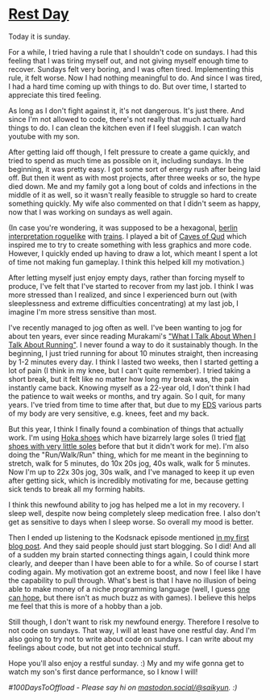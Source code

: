 # [Rest Day](#rest-day)

Today it is sunday.

For a while, I tried having a rule that I shouldn't code on sundays. I had this feeling that I was tiring myself out, and not giving myself enough time to recover. Sundays felt very boring, and I was often tired. Implementing this rule, it felt worse. Now I had nothing meaningful to do. And since I was tired, I had a hard time coming up with things to do. But over time, I started to appreciate this tired feeling.

As long as I don't fight against it, it's not dangerous. It's just there. And since I'm not allowed to code, there's not really that much actually hard things to do. I can clean the kitchen even if I feel sluggish. I can watch youtube with my son.

After getting laid off though, I felt pressure to create a game quickly, and tried to spend as much time as possible on it, including sundays. In the beginning, it was pretty easy. I got some sort of energy rush after being laid off. But then it went as with most projects, after three weeks or so, the hype died down. Me and my family got a long bout of colds and infections in the middle of it as well, so it wasn't really feasible to struggle so hard to create something quickly. My wife also commented on that I didn't seem as happy, now that I was working on sundays as well again.

(In case you're wondering, it was supposed to be a hexagonal, [berlin interpretation roguelike](http://www.roguebasin.com/index.php/Berlin_Interpretation) with [trains](https://youtu.be/urL6ZFOXbCA). I played a bit of [Caves of Qud](https://www.cavesofqud.com) which inspired me to try to create something with less graphics and more code. However, I quickly ended up having to draw a lot, which meant I spent a lot of time not making fun gameplay. I think this helped kill my motivation.)

After letting myself just enjoy empty days, rather than forcing myself to produce, I've felt that I've started to recover from my last job. I think I was more stressed than I realized, and since I experienced burn out (with sleeplessness and extreme difficulties concentrating) at my last job, I imagine I'm more stress sensitive than most.

I've recently managed to jog often as well. I've been wanting to jog for about ten years, ever since reading Murakami's ["What I Talk About When I Talk About Running"](https://www.goodreads.com/book/show/2195464.What_I_Talk_About_When_I_Talk_About_Running). I never found a way to do it sustainably though. In the beginning, I just tried running for about 10 minutes straight, then increasing by 1-2 minutes every day. I think I lasted two weeks, then I started getting a lot of pain (I think in my knee, but I can't quite remember). I tried taking a short break, but it felt like no matter how long my break was, the pain instantly came back. Knowing myself as a 22-year old, I don't think I had the patience to wait weeks or months, and try again. So I quit, for many years. I've tried from time to time after that, but due to my [EDS](https://en.wikipedia.org/wiki/Ehlers–Danlos_syndromes) various parts of my body are very sensitive, e.g. knees, feet and my back.

But this year, I think I finally found a combination of things that actually work. I'm using [Hoka shoes](https://cdn.sportshop.com/catalog/product/580/580/1/0/109747_1.jpg) which have bizarrely large soles (I tried [flat shoes with very little soles](https://runon.se/images/thumbs/000/0003907_joe-nimble-w-nimbletoes-addict-road-blackout-dam.jpeg) before that but it didn't work for me). I'm also doing the "Run/Walk/Run" thing, which for me meant in the beginning to stretch, walk for 5 minutes, do 10x 20s jog, 40s walk, walk for 5 minutes. Now I'm up to 22x 30s jog, 30s walk, and I've managed to keep it up even after getting sick, which is incredibly motivating for me, because getting sick tends to break all my forming habits.

I think this newfound ability to jog has helped me a lot in my recovery. I sleep well, despite now being completely sleep medication free. I also don't get as sensitive to days when I sleep worse. So overall my mood is better.

Then I ended up listening to the Kodsnack episode mentioned [in my first blog post](#thought-loops). And they said people should just start blogging. So I did! And all of a sudden my brain started connecting things again, I could think more clearly, and deeper than I have been able to for a while. So of course I start coding again. My motivation got an extreme boost, and now I feel like I have the capability to pull through. What's best is that I have no illusion of being able to make money of a niche programming language (well, I guess [one can hope](https://ziglang.org/news/announcing-zig-software-foundation/), but there isn't as much buzz as with games). I believe this helps me feel that this is more of a hobby than a job.

Still though, I don't want to risk my newfound energy. Therefore I resolve to not code on sundays. That way, I will at least have one restful day. And I'm also going to try not to write about code on sundays. I can write about my feelings about code, but not get into technical stuff.

Hope you'll also enjoy a restful sunday. :) My and my wife gonna get to watch my son's first dance performance, so I know I will!

_#100DaysToOffload - Please say hi on [mastodon.social/@saikyun](https://mastodon.social/@saikyun). :)_